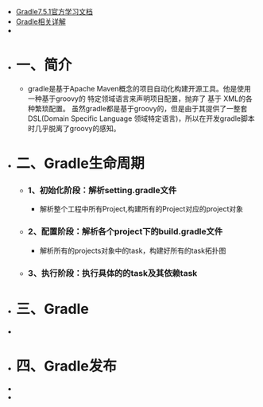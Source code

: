 - [Gradle7.5.1官方学习文档](https://docs.gradle.org/current/userguide/dependency_management.html)
- [Gradle相关详解](https://www.it235.com/%E5%AE%9E%E7%94%A8%E5%B7%A5%E5%85%B7/Gradle/gradle.html#%E6%A6%82%E5%BF%B5)
-
- # 一、简介
	- gradle是基于Apache Maven概念的项目自动化构建开源工具。他是使用一种基于groovy的 特定领域语言来声明项目配置，抛弃了 基于 XML的各种繁琐配置。
	  虽然gradle都是基于groovy的，但是由于其提供了一整套DSL(Domain Specific Language 领域特定语言)，所以在开发gradle脚本时几乎脱离了groovy的感知。
- # 二、Gradle生命周期
	- ### 1、初始化阶段：解析setting.gradle文件
		- 解析整个工程中所有Project,构建所有的Project对应的project对象
	- ### 2、配置阶段：解析各个project下的build.gradle文件
		- 解析所有的projects对象中的task，构建好所有的task拓扑图
	- ### 3、执行阶段：执行具体的的task及其依赖task
- # 三、Gradle
-
- # 四、Gradle发布
-
-